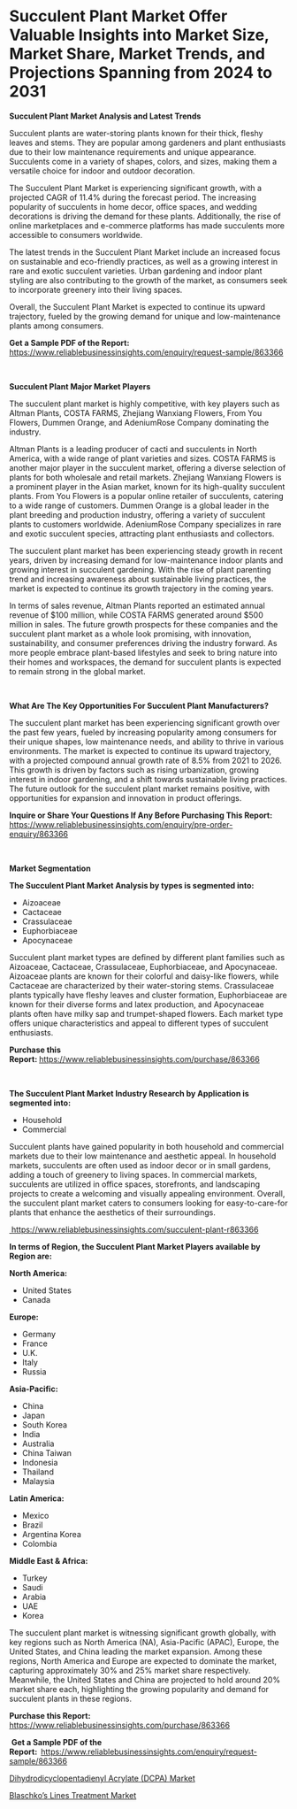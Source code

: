 <p><h1>Succulent Plant Market Offer Valuable Insights into Market Size, Market Share, Market Trends, and Projections Spanning from 2024 to 2031</h1></p><p><strong>Succulent Plant Market Analysis and Latest Trends</strong></p>
<p><p>Succulent plants are water-storing plants known for their thick, fleshy leaves and stems. They are popular among gardeners and plant enthusiasts due to their low maintenance requirements and unique appearance. Succulents come in a variety of shapes, colors, and sizes, making them a versatile choice for indoor and outdoor decoration.</p><p>The Succulent Plant Market is experiencing significant growth, with a projected CAGR of 11.4% during the forecast period. The increasing popularity of succulents in home decor, office spaces, and wedding decorations is driving the demand for these plants. Additionally, the rise of online marketplaces and e-commerce platforms has made succulents more accessible to consumers worldwide.</p><p>The latest trends in the Succulent Plant Market include an increased focus on sustainable and eco-friendly practices, as well as a growing interest in rare and exotic succulent varieties. Urban gardening and indoor plant styling are also contributing to the growth of the market, as consumers seek to incorporate greenery into their living spaces.</p><p>Overall, the Succulent Plant Market is expected to continue its upward trajectory, fueled by the growing demand for unique and low-maintenance plants among consumers.</p></p>
<p><strong>Get a Sample PDF of the Report:&nbsp;</strong> <a href="https://www.reliablebusinessinsights.com/enquiry/request-sample/863366">https://www.reliablebusinessinsights.com/enquiry/request-sample/863366</a></p>
<p>&nbsp;</p>
<p><strong>Succulent Plant Major Market Players</strong></p>
<p><p>The succulent plant market is highly competitive, with key players such as Altman Plants, COSTA FARMS, Zhejiang Wanxiang Flowers, From You Flowers, Dummen Orange, and AdeniumRose Company dominating the industry.</p><p>Altman Plants is a leading producer of cacti and succulents in North America, with a wide range of plant varieties and sizes. COSTA FARMS is another major player in the succulent market, offering a diverse selection of plants for both wholesale and retail markets. Zhejiang Wanxiang Flowers is a prominent player in the Asian market, known for its high-quality succulent plants. From You Flowers is a popular online retailer of succulents, catering to a wide range of customers. Dummen Orange is a global leader in the plant breeding and production industry, offering a variety of succulent plants to customers worldwide. AdeniumRose Company specializes in rare and exotic succulent species, attracting plant enthusiasts and collectors.</p><p>The succulent plant market has been experiencing steady growth in recent years, driven by increasing demand for low-maintenance indoor plants and growing interest in succulent gardening. With the rise of plant parenting trend and increasing awareness about sustainable living practices, the market is expected to continue its growth trajectory in the coming years.</p><p>In terms of sales revenue, Altman Plants reported an estimated annual revenue of $100 million, while COSTA FARMS generated around $500 million in sales. The future growth prospects for these companies and the succulent plant market as a whole look promising, with innovation, sustainability, and consumer preferences driving the industry forward. As more people embrace plant-based lifestyles and seek to bring nature into their homes and workspaces, the demand for succulent plants is expected to remain strong in the global market.</p></p>
<p>&nbsp;</p>
<p><strong>What Are The Key Opportunities For Succulent Plant Manufacturers?</strong></p>
<p><p>The succulent plant market has been experiencing significant growth over the past few years, fueled by increasing popularity among consumers for their unique shapes, low maintenance needs, and ability to thrive in various environments. The market is expected to continue its upward trajectory, with a projected compound annual growth rate of 8.5% from 2021 to 2026. This growth is driven by factors such as rising urbanization, growing interest in indoor gardening, and a shift towards sustainable living practices. The future outlook for the succulent plant market remains positive, with opportunities for expansion and innovation in product offerings.</p></p>
<p><strong>Inquire or Share Your Questions If Any Before Purchasing This Report:</strong> <a href="https://www.reliablebusinessinsights.com/enquiry/pre-order-enquiry/863366">https://www.reliablebusinessinsights.com/enquiry/pre-order-enquiry/863366</a></p>
<p>&nbsp;</p>
<p><strong>Market Segmentation</strong></p>
<p><strong>The Succulent Plant Market Analysis by types is segmented into:</strong></p>
<p><ul><li>Aizoaceae</li><li>Cactaceae</li><li>Crassulaceae</li><li>Euphorbiaceae</li><li>Apocynaceae</li></ul></p>
<p><p>Succulent plant market types are defined by different plant families such as Aizoaceae, Cactaceae, Crassulaceae, Euphorbiaceae, and Apocynaceae. Aizoaceae plants are known for their colorful and daisy-like flowers, while Cactaceae are characterized by their water-storing stems. Crassulaceae plants typically have fleshy leaves and cluster formation, Euphorbiaceae are known for their diverse forms and latex production, and Apocynaceae plants often have milky sap and trumpet-shaped flowers. Each market type offers unique characteristics and appeal to different types of succulent enthusiasts.</p></p>
<p><strong>Purchase this Report:&nbsp;</strong><a href="https://www.reliablebusinessinsights.com/purchase/863366">https://www.reliablebusinessinsights.com/purchase/863366</a></p>
<p>&nbsp;</p>
<p><strong>The Succulent Plant Market Industry Research by Application is segmented into:</strong></p>
<p><ul><li>Household</li><li>Commercial</li></ul></p>
<p><p>Succulent plants have gained popularity in both household and commercial markets due to their low maintenance and aesthetic appeal. In household markets, succulents are often used as indoor decor or in small gardens, adding a touch of greenery to living spaces. In commercial markets, succulents are utilized in office spaces, storefronts, and landscaping projects to create a welcoming and visually appealing environment. Overall, the succulent plant market caters to consumers looking for easy-to-care-for plants that enhance the aesthetics of their surroundings.</p></p>
<p><a href="https://www.reliablebusinessinsights.com/succulent-plant-r863366">&nbsp;https://www.reliablebusinessinsights.com/succulent-plant-r863366</a></p>
<p><strong>In terms of Region, the Succulent Plant Market Players available by Region are:</strong></p>
<p>
    <p> <strong> North America: </strong>
        <ul>
            <li>United States</li>
            <li>Canada</li>
        </ul>
        </p> 
    <p> <strong> Europe: </strong>
        <ul>
            <li>Germany</li>
            <li>France</li>
            <li>U.K.</li>
            <li>Italy</li>
            <li>Russia</li>
        </ul>
        </p> 
    <p> <strong> Asia-Pacific: </strong>
        <ul>
            <li>China</li>
            <li>Japan</li>
            <li>South Korea</li>
            <li>India</li>
            <li>Australia</li>
            <li>China Taiwan</li>
            <li>Indonesia</li>
            <li>Thailand</li>
            <li>Malaysia</li>
        </ul>
        </p> 
    <p> <strong> Latin America: </strong>
        <ul>
            <li>Mexico</li>
            <li>Brazil</li>
            <li>Argentina Korea</li>
            <li>Colombia</li>
        </ul>
        </p> 
    <p> <strong> Middle East & Africa: </strong>
        <ul>
            <li>Turkey</li>
            <li>Saudi</li>
            <li>Arabia</li>
            <li>UAE</li>
            <li>Korea</li>
        </ul>
    </p>
    </p>
<p><p>The succulent plant market is witnessing significant growth globally, with key regions such as North America (NA), Asia-Pacific (APAC), Europe, the United States, and China leading the market expansion. Among these regions, North America and Europe are expected to dominate the market, capturing approximately 30% and 25% market share respectively. Meanwhile, the United States and China are projected to hold around 20% market share each, highlighting the growing popularity and demand for succulent plants in these regions.</p></p>
<p><strong>Purchase this Report: </strong><a href="https://www.reliablebusinessinsights.com/purchase/863366">https://www.reliablebusinessinsights.com/purchase/863366</a></p>
<p>&nbsp;<strong>Get a Sample PDF of the Report:&nbsp;&nbsp;</strong><a href="https://www.reliablebusinessinsights.com/enquiry/request-sample/863366">https://www.reliablebusinessinsights.com/enquiry/request-sample/863366</a></p>
<p><strong></strong></p>
<p><p><a href="https://view.publitas.com/reportprime-1/dihydrodicyclopentadienyl-acrylate-dcpa-market-growth-outlook-from-2024-to-2031-and-it-is-projecting-at-13-7-cagr-with-markets-trends-analysis-by-application-regional-outlook-and-revenue/">Dihydrodicyclopentadienyl Acrylate (DCPA) Market</a></p><p><a href="https://github.com/CliffMedina6/Market-Research-Report-List-5/blob/main/blaschkos-lines-treatment-market.md">Blaschko’s Lines Treatment Market</a></p></p>